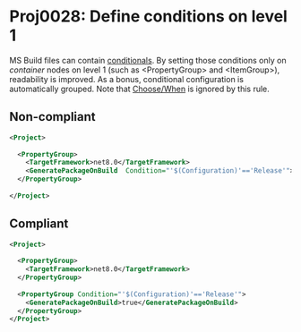 # Proj0028: Define conditions on level 1
MS Build files can contain [conditionals](https://learn.microsoft.com/visualstudio/msbuild/msbuild-conditions).
By setting those conditions only on *container* nodes on level 1
(such as &lt;PropertyGroup&gt; and &lt;ItemGroup&gt;),
readability is improved. As a bonus, conditional configuration
is automatically grouped. Note that [Choose/When](https://learn.microsoft.com/visualstudio/msbuild/msbuild-conditional-constructs)
is ignored by this rule.

## Non-compliant
``` xml
<Project>
  
  <PropertyGroup>
    <TargetFramework>net8.0</TargetFramework>
	<GeneratePackageOnBuild  Condition="'$(Configuration)'=='Release'">true</GeneratePackageOnBuild>
  </PropertyGroup>
  
</Project>
```

## Compliant
``` xml
<Project>
  
  <PropertyGroup>
    <TargetFramework>net8.0</TargetFramework>
  </PropertyGroup>
  
  <PropertyGroup Condition="'$(Configuration)'=='Release'">
    <GeneratePackageOnBuild>true</GeneratePackageOnBuild>
  </PropertyGroup>
</Project>
```

